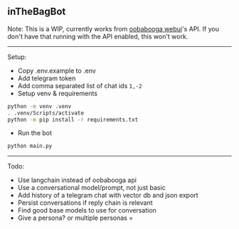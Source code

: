 ## inTheBagBot

Note: This is a WIP, currently works from [oobabooga webui](https://github.com/oobabooga/text-generation-webui)'s API.  If you don't have that running with the API enabled, this won't work.

---

Setup:

- Copy .env.example to .env
- Add telegram token
- Add comma separated list of chat ids `1,-2`
- Setup venv & requirements
```bash
python -m venv .venv
. .venv/Scripts/activate
python -m pip install -r requirements.txt
```
- Run the bot
```bash
python main.py
```

--- 

Todo:
- Use langchain instead of oobabooga api
- Use a conversational model/prompt, not just basic
- Add history of a telegram chat with vector db and json export
- Persist conversations if reply chain is relevant
- Find good base models to use for conversation
- Give a persona? or multiple personas
=
